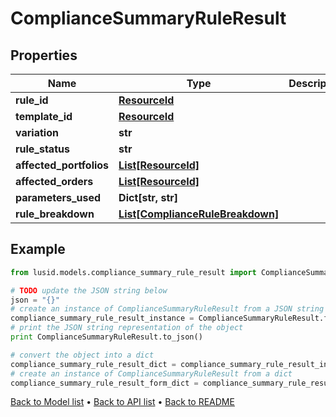 # ComplianceSummaryRuleResult


## Properties
Name | Type | Description | Notes
------------ | ------------- | ------------- | -------------
**rule_id** | [**ResourceId**](ResourceId.md) |  | 
**template_id** | [**ResourceId**](ResourceId.md) |  | 
**variation** | **str** |  | 
**rule_status** | **str** |  | 
**affected_portfolios** | [**List[ResourceId]**](ResourceId.md) |  | 
**affected_orders** | [**List[ResourceId]**](ResourceId.md) |  | 
**parameters_used** | **Dict[str, str]** |  | 
**rule_breakdown** | [**List[ComplianceRuleBreakdown]**](ComplianceRuleBreakdown.md) |  | 

## Example

```python
from lusid.models.compliance_summary_rule_result import ComplianceSummaryRuleResult

# TODO update the JSON string below
json = "{}"
# create an instance of ComplianceSummaryRuleResult from a JSON string
compliance_summary_rule_result_instance = ComplianceSummaryRuleResult.from_json(json)
# print the JSON string representation of the object
print ComplianceSummaryRuleResult.to_json()

# convert the object into a dict
compliance_summary_rule_result_dict = compliance_summary_rule_result_instance.to_dict()
# create an instance of ComplianceSummaryRuleResult from a dict
compliance_summary_rule_result_form_dict = compliance_summary_rule_result.from_dict(compliance_summary_rule_result_dict)
```
[Back to Model list](../README.md#documentation-for-models) &#8226; [Back to API list](../README.md#documentation-for-api-endpoints) &#8226; [Back to README](../README.md)



